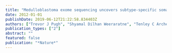 ```yaml
---
title: "Medulloblastoma exome sequencing uncovers subtype-specific somatic mutations"
date: 2012-01-01
publishDate: 2019-06-12T21:22:58.834403Z
authors: ["Trevor J Pugh", "Shyamal Dilhan Weeraratne", "Tenley C Archer", "Daniel A Pomeranz Krummel", "Daniel Auclair", "James Bochicchio", "Mauricio O Carneiro", "Scott L Carter", "Kristian Cibulskis", "Rachel L Erlich", " others"]
publication_types: ["2"]
abstract: ""
featured: false
publication: "*Nature*"
---
```



